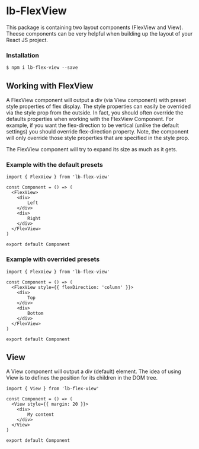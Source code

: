 # lb-FlexView
This package is containing two layout components (FlexView and View). Theese components can be very helpful when building up the layout of your React JS project.

### Installation
```
$ npm i lb-flex-view --save
```

## Working with FlexView
A FlexView component will output a div (via View component) with preset style properties of flex display. The style properties can easily be overrided via the style prop from the outside. In fact, you should often override the defaults properties when working with the FlexView Component. For example, if you want the flex-direction to be vertical (unlike the default settings) you should override flex-direction property. Note, the component will only override those style properties that are specified in the style prop.

The FlexView component will try to expand its size as much as it gets. 

### Example with the default presets
```
import { FlexView } from 'lb-flex-view'

const Component = () => (
  <FlexView>
    <div>
        Left
    </div>
    <div>
        Right
    </div>
  </FlexView>
)

export default Component
```

### Example with overrided presets
```
import { FlexView } from 'lb-flex-view'

const Component = () => (
  <FlexView style={{ flexDirection: 'column' }}>
    <div>
        Top
    </div>
    <div>
        Bottom
    </div>
  </FlexView>
)

export default Component
```

## View
A View component will output a div (default) element. The idea of using View is to defines the position for its children in the DOM tree.

```
import { View } from 'lb-flex-view'

const Component = () => (
  <View style={{ margin: 20 }}>
    <div>
        My content
    </div>
  </View>
)

export default Component
```